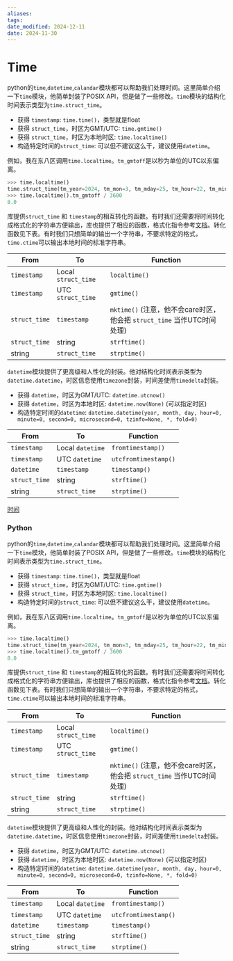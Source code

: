 ```yaml
---
aliases: 
tags: 
date_modified: 2024-12-11
date: 2024-11-30
---
```


# Time

python的`time`,`datetime`,`calandar`模块都可以帮助我们处理时间。这里简单介绍一下`time`模块，他简单封装了POSIX API，但是做了一些修改。`time`模块的结构化时间表示类型为`time.struct_time`。

- 获得 `timestamp`: `time.time()`，类型就是float
- 获得 `struct_time`，时区为GMT/UTC: `time.gmtime()`
- 获得 `struct_time`，时区为本地时区: `time.localtime()`
- 构造特定时间的`struct_time`: 可以但不建议这么干，建议使用`datetime`。

例如，我在东八区调用`time.localtime`。`tm_gmtoff`是以秒为单位的UTC以东偏离。

```python
>>> time.localtime()
time.struct_time(tm_year=2024, tm_mon=3, tm_mday=25, tm_hour=22, tm_min=41, tm_sec=40, tm_wday=0, tm_yday=85, tm_isdst=0)
>>> time.localtime().tm_gmtoff / 3600
8.0
```

库提供`struct_time` 和 `timestamp`的相互转化的函数。有时我们还需要将时间转化成格式化的字符串方便输出，库也提供了相应的函数，格式化指令参考[文档](https://docs.python.org/zh-cn/3/library/time.html#time.strftime)。转化函数见下表。有时我们只想简单的输出一个字符串，不要求特定的格式，`time.ctime`可以输出本地时间的标准字符串。

| From          | To                  | Function                                              |
| ------------- | ------------------- | ----------------------------------------------------- |
| `timestamp`   | Local `struct_time` | `localtime()`                                         |
| `timestamp`   | UTC `struct_time`   | `gmtime()`                                            |
| `struct_time` | `timestamp`         | `mktime()` (注意，他不会care时区，他会把 `struct_time` 当作UTC时间处理) |
| `struct_time` | string              | `strftime()`                                          |
| string        | `struct_time`       | `strptime()`                                          |  

`datetime`模块提供了更高级和人性化的封装。他对结构化时间表示类型为`datetime.datetime`，时区信息使用`timezone`封装，时间差使用`timedelta`封装。

- 获得 `datetime`，时区为GMT/UTC: `datetime.utcnow()`
- 获得 `datetime`，时区为本地时区: `datetime.now(None)` (可以指定时区)
- 构造特定时间的`datetime`: `datetime.datetime(year, month, day, hour=0, minute=0, second=0, microsecond=0, tzinfo=None, *, fold=0)` 

| From          | To               | Function             |
| ------------- | ---------------- | -------------------- |
| `timestamp`   | Local `datetime` | `fromtimestamp()`    |
| `timestamp`   | UTC `datetime`   | `utcfromtimestamp()` |
| `datetime`    | `timestamp`      | `timestamp()`        |
| `struct_time` | string           | `strftime()`         |
| string        | `struct_time`    | `strptime()`         |

[时间](../../Rust/库/时间.md)

### Python

python的`time`,`datetime`,`calandar`模块都可以帮助我们处理时间。这里简单介绍一下`time`模块，他简单封装了POSIX API，但是做了一些修改。`time`模块的结构化时间表示类型为`time.struct_time`。

- 获得 `timestamp`: `time.time()`，类型就是float
- 获得 `struct_time`，时区为GMT/UTC: `time.gmtime()`
- 获得 `struct_time`，时区为本地时区: `time.localtime()`
- 构造特定时间的`struct_time`: 可以但不建议这么干，建议使用`datetime`。

例如，我在东八区调用`time.localtime`。`tm_gmtoff`是以秒为单位的UTC以东偏离。

```python
>>> time.localtime()
time.struct_time(tm_year=2024, tm_mon=3, tm_mday=25, tm_hour=22, tm_min=41, tm_sec=40, tm_wday=0, tm_yday=85, tm_isdst=0)
>>> time.localtime().tm_gmtoff / 3600
8.0
```

库提供`struct_time` 和 `timestamp`的相互转化的函数。有时我们还需要将时间转化成格式化的字符串方便输出，库也提供了相应的函数，格式化指令参考[文档](https://docs.python.org/zh-cn/3/library/time.html#time.strftime)。转化函数见下表。有时我们只想简单的输出一个字符串，不要求特定的格式，`time.ctime`可以输出本地时间的标准字符串。

| From          | To                  | Function                                              |
| ------------- | ------------------- | ----------------------------------------------------- |
| `timestamp`   | Local `struct_time` | `localtime()`                                         |
| `timestamp`   | UTC `struct_time`   | `gmtime()`                                            |
| `struct_time` | `timestamp`         | `mktime()` (注意，他不会care时区，他会把 `struct_time` 当作UTC时间处理) |
| `struct_time` | string              | `strftime()`                                          |
| string        | `struct_time`       | `strptime()`                                          |  

`datetime`模块提供了更高级和人性化的封装。他对结构化时间表示类型为`datetime.datetime`，时区信息使用`timezone`封装，时间差使用`timedelta`封装。

- 获得 `datetime`，时区为GMT/UTC: `datetime.utcnow()`
- 获得 `datetime`，时区为本地时区: `datetime.now(None)` (可以指定时区)
- 构造特定时间的`datetime`: `datetime.datetime(year, month, day, hour=0, minute=0, second=0, microsecond=0, tzinfo=None, *, fold=0)` 

| From          | To               | Function             |
| ------------- | ---------------- | -------------------- |
| `timestamp`   | Local `datetime` | `fromtimestamp()`    |
| `timestamp`   | UTC `datetime`   | `utcfromtimestamp()` |
| `datetime`    | `timestamp`      | `timestamp()`        |
| `struct_time` | string           | `strftime()`         |
| string        | `struct_time`    | `strptime()`         |
